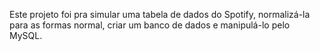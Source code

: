 Este projeto foi pra simular uma tabela de dados do Spotify, normalizá-la para as formas normal, criar um banco de dados e manipulá-lo pelo MySQL.
